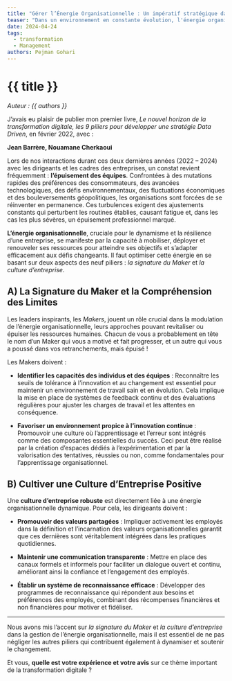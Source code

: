 ```yaml
---
title: "Gérer l’Énergie Organisationnelle : Un impératif stratégique dans un monde en constante transformation"
teaser: "Dans un environnement en constante évolution, l'énergie organisationnelle est cruciale pour aligner les équipes et stimuler l'innovation. Découvrez comment optimiser cette ressource clé pour assurer la transformation et la performance de votre organisation."
date: 2024-04-24
tags:
  - transformation
  - Management
authors: Pejman Gohari
---
```


# {{ title }}
_Auteur : {{ authors }}_

J’avais eu plaisir de publier mon premier livre, _Le nouvel horizon de la transformation digitale, les 9 piliers pour développer une stratégie Data Driven_, en février 2022, avec :

**Jean Barrère, Nouamane Cherkaoui**

Lors de nos interactions durant ces deux dernières années (2022 – 2024) avec les dirigeants et les cadres des entreprises, un constat revient fréquemment : **l’épuisement des équipes**. Confrontées à des mutations rapides des préférences des consommateurs, des avancées technologiques, des défis environnementaux, des fluctuations économiques et des bouleversements géopolitiques, les organisations sont forcées de se réinventer en permanence. Ces turbulences exigent des ajustements constants qui perturbent les routines établies, causant fatigue et, dans les cas les plus sévères, un épuisement professionnel marqué.

**L’énergie organisationnelle**, cruciale pour le dynamisme et la résilience d’une entreprise, se manifeste par la capacité à mobiliser, déployer et renouveler ses ressources pour atteindre ses objectifs et s’adapter efficacement aux défis changeants. Il faut optimiser cette énergie en se basant sur deux aspects des neuf piliers : _la signature du Maker_ et _la culture d’entreprise_.

## A) La Signature du Maker et la Compréhension des Limites

Les leaders inspirants, les _Makers_, jouent un rôle crucial dans la modulation de l’énergie organisationnelle, leurs approches pouvant revitaliser ou épuiser les ressources humaines. Chacun de vous a probablement en tête le nom d’un Maker qui vous a motivé et fait progresser, et un autre qui vous a poussé dans vos retranchements, mais épuisé !

Les Makers doivent :

- **Identifier les capacités des individus et des équipes** : Reconnaître les seuils de tolérance à l’innovation et au changement est essentiel pour maintenir un environnement de travail sain et en évolution. Cela implique la mise en place de systèmes de feedback continu et des évaluations régulières pour ajuster les charges de travail et les attentes en conséquence.

- **Favoriser un environnement propice à l’innovation continue** : Promouvoir une culture où l’apprentissage et l’erreur sont intégrés comme des composantes essentielles du succès. Ceci peut être réalisé par la création d’espaces dédiés à l’expérimentation et par la valorisation des tentatives, réussies ou non, comme fondamentales pour l’apprentissage organisationnel.

## B) Cultiver une Culture d’Entreprise Positive

Une **culture d’entreprise robuste** est directement liée à une énergie organisationnelle dynamique. Pour cela, les dirigeants doivent :

- **Promouvoir des valeurs partagées** : Impliquer activement les employés dans la définition et l’incarnation des valeurs organisationnelles garantit que ces dernières sont véritablement intégrées dans les pratiques quotidiennes.

- **Maintenir une communication transparente** : Mettre en place des canaux formels et informels pour faciliter un dialogue ouvert et continu, améliorant ainsi la confiance et l’engagement des employés.

- **Établir un système de reconnaissance efficace** : Développer des programmes de reconnaissance qui répondent aux besoins et préférences des employés, combinant des récompenses financières et non financières pour motiver et fidéliser.

---

Nous avons mis l’accent sur _la signature du Maker_ et _la culture d’entreprise_ dans la gestion de l’énergie organisationnelle, mais il est essentiel de ne pas négliger les autres piliers qui contribuent également à dynamiser et soutenir le changement.

Et vous, **quelle est votre expérience et votre avis** sur ce thème important de la transformation digitale ?
